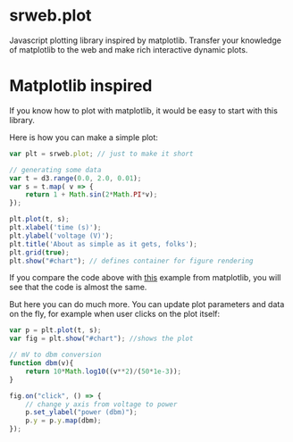 # srweb.plot

Javascript plotting library inspired by matplotlib. Transfer your knowledge of matplotlib to the web and make rich interactive dynamic plots.

# Matplotlib inspired

If you know how to plot with matplotlib, it would be easy to start with this library.

Here is how you can make a simple plot:

```javascript
var plt = srweb.plot; // just to make it short

// generating some data
var t = d3.range(0.0, 2.0, 0.01);
var s = t.map( v => {
	return 1 + Math.sin(2*Math.PI*v);
});

plt.plot(t, s);
plt.xlabel('time (s)');
plt.ylabel('voltage (V)');
plt.title('About as simple as it gets, folks');
plt.grid(true);
plt.show("#chart"); // defines container for figure rendering
```

If you compare the code above with [this](https://matplotlib.org/examples/pylab_examples/simple_plot.html) example from matplotlib, you will see that the code is almost the same.

But here you can do much more. You can update plot parameters and data on the fly, for example when user clicks on the plot itself:

```javascript
var p = plt.plot(t, s);
var fig = plt.show("#chart"); //shows the plot

// mV to dbm conversion
function dbm(v){
	return 10*Math.log10((v**2)/(50*1e-3));
}

fig.on("click", () => {
	// change y axis from voltage to power
	p.set_ylabel("power (dbm)");
	p.y = p.y.map(dbm);
});
```